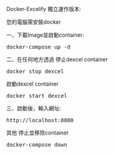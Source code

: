 Docker-Excelify 獨立運作版本:

您的電腦需安裝docker

一、下載Image並啟動container:
<pre>
docker-compose up -d
</pre>

二、在任何地方透過
停止dexcel container
<pre>
docker stop dexcel
</pre>
啟動dexcel container
<pre>
docker start dexcel
</pre>

三、啟動後，輸入網址:
<pre>
http://localhost:8080
</pre>

其他
停止並移除container
<pre>
docker-compose down
</pre>
